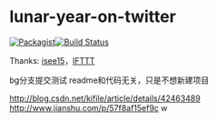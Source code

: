 # lunar-year-on-twitter
[![Packagist](https://img.shields.io/packagist/l/doctrine/orm.svg)]()[![Build Status](https://travis-ci.org/ovels/lunar-year-on-twitter.svg?branch=master)](https://travis-ci.org/ovels/lunar-year-on-twitter)

Thanks: [isee15](https://github.com/isee15/Lunar-Solar-Calendar-Converter)，[IFTTT](https://ifttt.com/)

bg分支提交测试
readme和代码无关，只是不想新建项目

http://blog.csdn.net/kifile/article/details/42463489
http://www.jianshu.com/p/57f8af15ef9c
w
